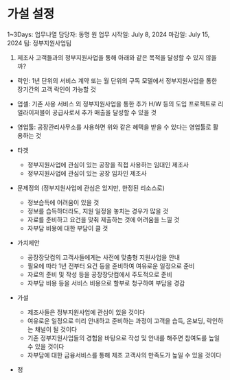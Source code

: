 # 가설 설정

1~3Days: 업무나열
담당자: 동명 원
업무 시작일: July 8, 2024
마감일: July 15, 2024
팀: 정부지원사업팀

1. 제조사 고객들과의 정부지원사업을 통해 아래와 같은 목적을 달성할 수 있지 않을까?
- 락인: 1년 단위의 서비스 계약 또는 월 단위의 구독 모델에서 정부지원사업을 통한 장기간의 고객 락인이 가능할 것
- 업셀: 기존 사용 서비스 외 정부지원사업을 통한 추가 H/W 등의 도입 프로젝트로 리얼라이저블이 공급사로서 추가 매출을 달성할 수 있을 것
- 영업툴: 공장관리사무소를 사용하면 위와 같은 혜택을 받을 수 있다는 영업툴로 활용하는 것

- 타겟
    - 정부지원사업에 관심이 있는 공장을 직접 사용하는 임대인 제조사
    - 정부지원사업에 관심이 있는 공장 임차인 제조사
- 문제정의 (정부지원사업에 관심은 있지만, 한정된 리소스로)
    - 정보습득에 어려움이 있을 것
    - 정보를 습득하더라도, 지원 일정을 놓치는 경우가 많을 것
    - 자료를 준비하고 요건을 맞춰 제출하는 것에 어려움을 느낄 것
    - 자부담 비용에 대한 부담이 클 것
- 가치제안
    - 공장장닷컴의 고객사들에게는 사전에 맞춤형 지원사업을 안내
    - 필요에 따라 1년 전부터 요건 등을 준비하여 여유로운 일정으로 준비
    - 자료의 준비 및 작성 등을 공장장닷컴에서 주도적으로 준비
    - 자부담 비용 등을 서비스 비용으로 할부로 청구하여 부담을 경감
- 가설
    - 제조사들은 정부지원사업에 관심이 있을 것이다
    - 여유로운 일정으로 미리 안내하고 준비하는 과정이 고객을 습득, 온보딩, 락인하는 채널이 될 것이다
    - 기존 정부지원사업들의 경험을 바탕으로 작성 및 안내를 해주면 참여도를 높일 수 있을 것이다
    - 자부담에 대한 금융서비스를 통해 제조 고객사의 만족도가 높일 수 있을 것이다
- 정